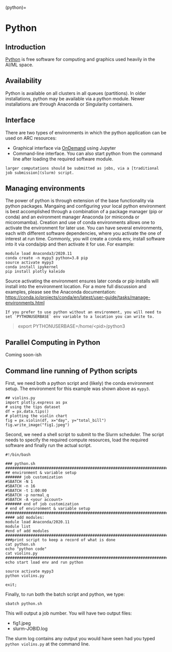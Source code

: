 (python)=

# Python

## Introduction

[Python](https://www.python.org/) is free software for computing and graphics used heavily in the AI/ML space.   

## Availability

Python is available on all clusters in all queues (partitions).  In older installations, python may be available via a python module.  Newer installations are through Anaconda or Singularity containers.

## Interface

There are two types of environments in which the python application can be used on ARC resources:
- Graphical interface via [OnDemand](ood) using Jupyter
- Command-line interface. You can also start python from the command line after loading the required software module. 

```{note}
larger computations should be submitted as jobs, via a [traditional job submission](slurm) script.
```

## Managing environments

The power of python is through extension of the base functionality via python packages.  Mangaing and configuring your local python environment is best accomplished through a combination of a package manager (pip or conda) and an evironment manager Anaconda (or miniconda or micoromamba).  Creation and use of conda environments allows one to activate the environment for later use.  You can have several environments, each with different software dependencies, where you activate the one of interest at run time.  Commonly, you will create a conda env, install software into it via conda/pip and then activate it for use.  For example:

```
module load Anaconda3/2020.11
conda create -n mypy3 python=3.8 pip 
source activate mypy3
conda install ipykernel
pip install plotly kaleido
```

Source activating the environment ensures later conda or pip installs will install into the environment location.  For a more full discussion and examples, please see the Anaconda documentation:  
<https://conda.io/projects/conda/en/latest/user-guide/tasks/manage-environments.html>

```{note}
If you prefer to use python without an environment, you will need to set `PYTHONUSERBASE` env variable to a location you can write to.
```
> export PYTHONUSERBASE=/home/\<pid\>/python3


## Parallel Computing in Python

Coming soon-ish

## Command line running of Python scripts

First, we need both a python script and (likely) the conda environment setup.  The environment for this example was shown above as `mypy3`.

```
## violins.py
import plotly.express as px 
# using the tips dataset
df = px.data.tips() 
# plotting the violin chart
fig = px.violin(df, x="day", y="total_bill")
fig.write_image("fig1.jpeg")
```

Second, we need a shell script to submit to the Slurm scheduler.  The script needs to specify the required compute resources, load the required software and finally run the actual script.

```
#!/bin/bash

### python.sh
###########################################################################
## environment & variable setup
####### job customization
#SBATCH -N 1
#SBATCH -n 16
#SBATCH -t 1:00:00
#SBATCH -p normal_q
#SBATCH -A <your account>
####### end of job customization
# end of environment & variable setup
###########################################################################
#### add modules:
module load Anaconda/2020.11
module list
#end of add modules
###########################################################################
###print script to keep a record of what is done
cat python.sh
echo "python code"
cat violins.py
###########################################################################
echo start load env and run python

source activate mypy3
python violins.py

exit;
```

Finally, to run both the batch script and python, we type:

```
sbatch python.sh
```

This will output a job number.  You will have two output files:  

+ fig1.jpeg
+ slurm-JOBID.log

The slurm log contains any output you would have seen had you typed `python violins.py` at the command line.




